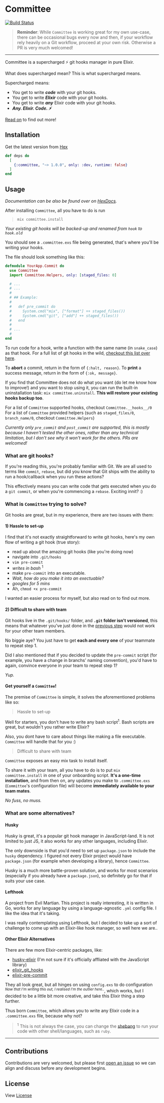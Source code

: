 # Committee

[![Build Status](https://github.com/edisonywh/committee/workflows/CI/badge.svg)](https://github.com/edisonywh/committee/actions)

> **Reminder**: While `Committee` is working great for my own use-case, there can be occasional bugs every now and then, if your workflow rely heavily on a Git workflow, proceed at your own risk. Otherwise a PR is very much welcomed!
---

Committee is a supercharged ⚡️ git hooks manager in pure Elixir.

What does supercharged mean? This is what supercharged means.

Supercharged means:

- You get to write ***code*** with your git hooks.
- You get to write ***Elixir*** code with your git hooks.
- You get to write ***any*** Elixir code with your git hooks.
- ***Any. Elixir. Code. ⚡️***

[Read on](https://github.com/edisonywh/committee#usage) to find out more!

## Installation

Get the latest version from [Hex](https://hex.pm/packages/committee)

```elixir
def deps do
  [
    {:committee, "~> 1.0.0", only: :dev, runtime: false}
  ]
end
```

## Usage

*Documentation can be also be found over on [HexDocs](https://hexdocs.pm/committee).*

After installing `Committee`, all you have to do is run

> `mix committee.install`

*Your existing git hooks will be backed-up and renamed from `hook` to `hook.old`*

You should see a `.committee.exs` file being generated, that's where you'll be writing your hooks.

The file should look something like this:

```elixir
defmodule YourApp.Commit do
  use Committee
  import Committee.Helpers, only: [staged_files: 0]

  # ...
  # ...
  #
  # ## Example:
  #
  #   def pre_commit do
  #     System.cmd("mix", ["format"] ++ staged_files())
  #     System.cmd("git", ["add"] ++ staged_files())
  #   end
  #
  # ...
  #
end
```

To run code for a hook, write a function with the same name (in `snake_case`) as that hook. For a full list of git hooks in the wild, [checkout this list over here](https://git-scm.com/book/en/v2/Customizing-Git-Git-Hooks).

To **abort** a commit, return in the form of `{:halt, reason}`.
To **print** a success message, return in the form of `{:ok, message}`.

If you find that Committee does not do what you want (do let me know how to improve!) and you want to stop using it, you can run the built-in uninstallation task: `mix committee.uninstall`. **This will restore your existing hooks backup too**.

For a list of `Committee` supported hooks, checkout `Committee.__hooks__/0`
For a list of `Committee` provided helpers (such as `staged_files/0`, `branch_name/0`, checkout `Committee.Helpers`)

*Currently only `pre_commit` and `post_commit` are supported, this is mostly because I haven't tested the other ones, rather than any technical limitation, but I don't see why it won't work for the others. PRs are welcomed!*

### What are git hooks?
If you're reading this, you're probably familiar with Git. We are all used to terms like `commit`, `rebase`, but did you know that Git ships with the ability to run a hook/callback when you run these actions?

This effectively means you can write code that gets executed when you do a `git commit`, or when you're commencing a `rebase`. Exciting innit? :)

### What is `Committee` trying to solve?
Git hooks are great, but in my experience, there are two issues with them:

#### 1) Hassle to set-up
I find that it's not exactly straightforward to write git hooks, here's my own flow of writing a git hook (true story):

- read up about the amazing git hooks (like you're doing now)
- navigate into `.git/hooks`
- `vim pre-commit`
- *writes in bash* <sup>1</sup>
- make `pre-commit` into an executable.
- *Wait, how do you make it into an exectuable?*
- *googles for 5 mins*
- Ah, `chmod +x pre-commit`

I wanted an easier process for myself, but also read on to find out more.

#### 2) Difficult to share with team
Git hooks live in the `.git/hooks/` folder, and **`.git` folder isn't versioned**, this means that whatever you've just done in the [previous step](https://github.com/edisonywh/committee#step-1) would not work for your other team members.

No biggie aye? You just have to get **each and every one** of your teammate to repeat step 1.

Did I also mentioned that if you decided to update the `pre-commit` script (for example, you have a change in branchs' naming convention), you'd have to again, convince everyone in your team to repeat step 1?

*Yup.*

#### Get yourself a `Committee`!

The premise of `Committee` is simple, it solves the aforementioned problems like so:

> Hassle to set-up

Well for starters, you don't have to write any bash script<sup>1</sup>. Bash scripts are great, but wouldn't you rather write Elixir?

Also, you dont have to care about things like making a file executable. `Committee` will handle that for you :)

> Difficult to share with team

`Committee` exposes an easy mix task to install itself.

To share it with your team, all you have to do is to put `mix committee.install` in one of your onboarding script. **It's a one-time installation**, and from then on, any updates you make to `.committee.exs` (`Committee`'s configuration file) will become **immediately available to your team mates**.

*No fuss, no muss.*

### What are some alternatives?

#### Husky
Husky is great, it's a popular git hook manager in JavaScript-land. It is not limited to just JS, it also works for any other languages, including Elixir.

The only downside is that you'd need to set up `package.json` to include the `husky` dependency. I figured not every Elixir project would have `package.json` (for example when developing a library), hence `Committee`.

Husky is a much more battle-proven solution, and works for most scenarios (especially if you already have a `package.json`), so definitely go for that if suits your use case.

#### Lefthook
A project from Evil Martian. This project is really interesting, it is written in Go, works for any language by using a language-agnostic `.yml` config file. I like the idea that it's taking.

I was really contemplating using Lefthook, but I decided to take up a sort of challenge to come up with an Elixir-like hook manager, so well here we are..

#### Other Elixir Alternatives
There are few more Elixir-centric packages, like:

- [husky-elixir](https://github.com/spencerdcarlson/husky-elixir) (I'm not sure if it's officially affliated with the JavaScript library)
- [elixir_git_hooks](https://github.com/qgadrian/elixir_git_hooks)
- [elixir-pre-commit](https://github.com/dwyl/elixir-pre-commit)

They all look great, but all hinges on using `config.exs` to do configuration <sup>*Now that I'm writing this out, I realised I'm the outlier here..*</sup>, which works, but I decided to be a little bit more creative, and take this Elixir thing a step further.

Thus born `Committee`, which allows you to write any Elixir code in a `.committee.exs` file, because why not?

> <sup>1</sup> This is not always the case, you can change the [shebang](https://en.wikipedia.org/wiki/Shebang_(Unix)) to run your code with other shell/languages, such as `ruby`.

---

## Contributions
Contributions are very welcomed, but please first [open an issue](https://github.com/edisonywh/committee/issues/new) so we can align and discuss before any development begins.

## License
View [License](https://github.com/edisonywh/committee/blob/master/LICENSE)
